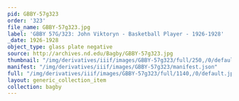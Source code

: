 ```yaml
---
pid: GBBY-57g323
order: '323'
file_name: GBBY-57g323.jpg
label: 'GBBY 57G/323: John Viktoryn - Basketball Player - 1926-1928'
_date: 1926-1928
object_type: glass plate negative
source: http://archives.nd.edu/Bagby/GBBY-57g323.jpg
thumbnail: "/img/derivatives/iiif/images/GBBY-57g323/full/250,/0/default.jpg"
manifest: "/img/derivatives/iiif/images/GBBY-57g323/manifest.json"
full: "/img/derivatives/iiif/images/GBBY-57g323/full/1140,/0/default.jpg"
layout: generic_collection_item
collection: bagby
---
```

